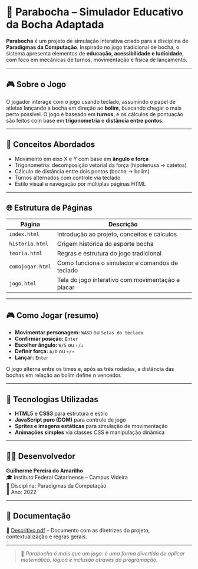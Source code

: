 # 🧩 Parabocha – Simulador Educativo da Bocha Adaptada

**Parabocha** é um projeto de simulação interativa criado para a disciplina de **Paradigmas da Computação**. Inspirado no jogo tradicional de bocha, o sistema apresenta elementos de **educação, acessibilidade e ludicidade**, com foco em mecânicas de turnos, movimentação e física de lançamento.

---

## 🎮 Sobre o Jogo

O jogador interage com o jogo usando teclado, assumindo o papel de atletas lançando a bocha em direção ao **bolim**, buscando chegar o mais perto possível. O jogo é baseado em **turnos**, e os cálculos de pontuação são feitos com base em **trigonometria** e **distância entre pontos**.

---

## 🧠 Conceitos Abordados

- Movimento em eixo X e Y com base em **ângulo e força**
- Trigonometria: decomposição vetorial da força (hipotenusa → catetos)
- Cálculo de distância entre dois pontos (bocha → bolim)
- Turnos alternados com controle via teclado
- Estilo visual e navegação por múltiplas páginas HTML

---

## 🌐 Estrutura de Páginas

| Página          | Descrição |
|-----------------|-----------|
| `index.html`    | Introdução ao projeto, conceitos e cálculos |
| `historia.html` | Origem histórica do esporte bocha |
| `teoria.html`   | Regras e estrutura do jogo tradicional |
| `comojogar.html`| Como funciona o simulador e comandos de teclado |
| `jogo.html`     | Tela do jogo interativo com movimentação e placar |

---

## 🎮 Como Jogar (resumo)

- **Movimentar personagem:** `WASD` ou `Setas do teclado`
- **Confirmar posição:** `Enter`
- **Escolher ângulo:** `W/S` ou `↑/↓`
- **Definir força:** `A/D` ou `←/→`
- **Lançar:** `Enter`

O jogo alterna entre os times e, após as três rodadas, a distância das bochas em relação ao bolim define o vencedor.

---

## 🧾 Tecnologias Utilizadas

- **HTML5** e **CSS3** para estrutura e estilo
- **JavaScript puro (DOM)** para controle de jogo
- **Sprites e imagens estáticas** para simulação de movimentação
- **Animações simples** via classes CSS e manipulação dinâmica

---

## 👨‍💻 Desenvolvedor

**Guilherme Pereira do Amarilho**  
🎓 Instituto Federal Catarinense – Campus Videira  
📘 Disciplina: Paradigmas da Computação  
📅 Ano: 2022

---

## 📄 Documentação

📘 [Descritivo.pdf](./Descritivo.pdf) – Documento com as diretrizes do projeto, contextualização e regras gerais.

---

> 🏅 *Parabocha é mais que um jogo: é uma forma divertida de aplicar matemática, lógica e inclusão através da programação.*